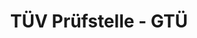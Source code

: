 ---
title: "TÜV Prüfstelle - GTÜ"
url: /schoellkrippen/tuev-pruefstelle-gtue/
shop: Autowerkstatt
---